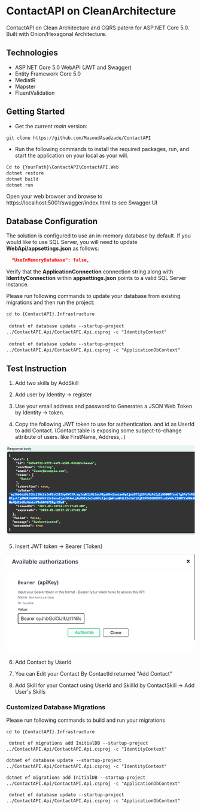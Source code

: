 ﻿ # ContactAPI on CleanArchitecture
ContactAPI on Clean Architecture and CQRS patern for ASP.NET Core 5.0. Built with Onion/Hexagonal Architecture.
## Technologies
* ASP.NET Core 5.0 WebAPI (JWT and Swagger)
* Entity Framework Core 5.0
* MediatR
* Mapster
* FluentValidation

## Getting Started
* Get the current *main* version: 
``` 
git clone https://github.com/MasoudAsadzade/ContactAPI
``` 
* Run the following commands to install the required packages, run, and start the application on your local as your will.
``` 
Cd to {YourPath}\ContactAPI\ContactAPI.Web
dotnet restore
dotnet build
dotnet run
``` 


Open your web browser and browse to https://localhost:5001/swagger/index.html to see Swagger UI

## Database Configuration

The solution is configured to use an in-memory database by default.
If you would like to use SQL Server, you will need to update **WebApi/appsettings.json** as follows:

```json
  "UseInMemoryDatabase": false,
```
Verify that the **ApplicationConnection** connection string along with **IdentityConnection** within **appsettings.json** points to a valid SQL Server instance.

Please run following commands to update your database from existing migrations and then run the project:
```
cd to {ContactAPI}.Infrastructure
 
 dotnet ef database update --startup-project ../ContactAPI.Api/ContactAPI.Api.csproj -c "IdentityContext"

 dotnet ef database update --startup-project ../ContactAPI.Api/ContactAPI.Api.csproj -c "ApplicationDbContext"
```
## Test Instruction

1. Add two skills by AddSkill
2. Add user by Identity -> register 
3. Use your email address and password to Generates a JSON Web Token by Identity -> token.

4. Copy the following JWT token to use for authentication. and id as UserId to add Contact.
(Contact table is exposing some subject-to-change attribute of users. like FirstName, Address,..)

![alt text](https://github.com/MasoudAsadzade/ContactAPI/blob/main/ContactAPI.Api/Figs/Token.png)

5. Insert JWT token ->  Bearer {Token}

![alt text](https://github.com/MasoudAsadzade/ContactAPI/blob/main/ContactAPI.Api/Figs/JWT.png)

6. Add Contact by UserId

7. You can Edit your Contact By ContactId returned "Add Contact"

8. Add Skill for your Contact using UserId and SkillId by ContactSkill -> Add User's Skills
### Customized Database Migrations

Please run following commands to build and run your migrations
```
cd to {ContactAPI}.Infrastructure
```
```
 dotnet ef migrations add InitialDB --startup-project ../ContactAPI.Api/ContactAPI.Api.csproj -c "IdentityContext"
 ```
 ```
 dotnet ef database update --startup-project ../ContactAPI.Api/ContactAPI.Api.csproj -c "IdentityContext"
```
 ```
 dotnet ef migrations add InitialDB --startup-project ../ContactAPI.Api/ContactAPI.Api.csproj -c "ApplicationDbContext"
```
```
 dotnet ef database update --startup-project ../ContactAPI.Api/ContactAPI.Api.csproj -c "ApplicationDbContext"
```



